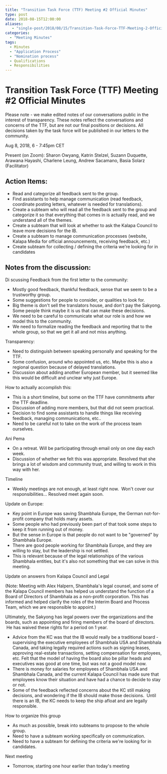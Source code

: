 ```yaml
---
title: "Transition Task Force (TTF) Meeting #2 Official Minutes"
type: post
date: 2018-08-15T12:00:00
aliases:
   - "single-post/2018/08/15/Transition-Task-Force-TTF-Meeting-2-Official-Minutes"
categories:
  - "Meeting Minutes"
tags:
  - Minutes
  - "Application Process"
  - "Nomination process"
  - Qualifications
  - Responsibilities
---
```


Transition Task Force (TTF) Meeting #2 Official Minutes
=======================================================

Please note - we make edited notes of our conversations public in the interest of transparency. These notes reflect the conversations and concerns of the TTF, but are not our final positions or decisions. All decisions taken by the task force will be published in our letters to the community.

Aug 8, 2018, 6 - 7:45pm CET

Present (on Zoom): Sharon Owyang, Katrin Stelzel, Suzann Duquette, Arawana Hayashi, Charlene Leung, Andrew Sacamano, Basia Solarz (Facilitator)

## Action Items:

  * Read and categorize all feedback sent to the group.
  * Find assistants to help manage communication (read feedback, coordinate posting letters, whatever is needed for translations).
  * Create a subteam who will read all the feedback sent to the group and categorize it so that everything that comes in is actually read, and we understand all of the themes.
  * Create a subteam that will look at whether to ask the Kalapa Council to leave more decisions for the IB.
  * Create a subteam to manage communication processes (website, Kalapa Media for official announcements, receiving feedback, etc.)
  * Create subteam for collecting / defining the criteria we're looking for in candidates

## Notes from the discussion:

Di scussing Feedback from the first letter to the community:

  * Mostly good feedback, thankful feedback, sense that we seem to be a trustworthy group.
  * Some suggestions for people to consider, or qualities to look for.
  * Big theme is don't sell the translators house, and don't pay the Sakyong. Some people think maybe it is us that can make these decisions.
  * We need to be careful to communicate what our role is and how we model this to the community.
  * We need to formalize reading the feedback and reporting that to the whole group, so that we get it all and not miss anything.

Transparency:

  * Need to distinguish between speaking personally and speaking for the TTF.
  * Some confusion, around who appointed us, etc. Maybe this is also a regional question because of delayed translations.
  * Discussion about adding another European member, but it seemed like this would be difficult and unclear why just Europe.

How to actually accomplish this:

  * This is a short timeline, but some on the TTF have commitments after the TTF deadline.
  * Discussion of adding more members, but that did not seem practical.
  * Decision to find some assistants to handle things like receiving feedback, managing communications, etc..
  * Need to be careful not to take on the work of the process team ourselves.

Ani Pema

  * On a retreat. Will be participating through email only on one day each week.
  * Discussion of whether we felt this was appropriate. Resolved that she brings a lot of wisdom and community trust, and willing to work in this way with her.

Timeline

  * Weekly meetings are not enough, at least right now.  Won't cover our responsibilities... Resolved meet again soon.

Update on Europe:

  * Key point in Europe was saving Shambhala Europe, the German not-for-profit company that holds many assets.
  * Some people who had previously been part of that took some steps to keep it from running out of money.
  * But the sense in Europe is that people do not want to be "governed" by Shambhala Europe.
  * There are good people working for Shambhala Europe, and they are willing to stay, but the leadership is not settled.
  * This is relevant because of the legal relationships of the various Shambhala entities, but it's also not something that we can solve in this meeting.

Update on answers from Kalapa Council and Legal

(Note: Meeting with Alex Halpern, Shambhala's legal counsel, and some of the Kalapa Council members has helped us understand the function of a Board of Directors of Shambhala as a non-profit corporation. This has informed and helped clarify the roles of the Interim Board and Process Team, which we are responsible to appoint.)

Ultimately, the Sakyong has legal powers over the organizations and the boards, such as appointing and firing members of the board of directors.  He has waived these rights for a period on 1 year.

  * Advice from the KC was that the IB would really be a traditional board - supervising the executive employees of Shambhala USA and Shambhala Canada, and taking legally required actions such as signing leases, approving real-estate transactions, setting compensation for employees, etc. Felt that the model of having the board also be pillar heads and executives was good at one time, but was not a good model now.
  * There is money for salaries for employees of Shambhala USA and Shambhala Canada, and the current Kalapa Council has made sure that employees know their situation and have had a chance to decide to stay or not.
  * Some of the feedback reflected concerns about the KC still making decisions, and wondering if the IB should make those decisions.  Until there is an IB, the KC needs to keep the ship afloat and are legally responsible.

How to organize this group

  * As much as possible, break into subteams to propose to the whole group.
  * Need to have a subteam working specifically on communication.
  * Need to have a subteam for defining the criteria we're looking for in candidates.

Next meeting

  * Tomorrow, starting one hour earlier than today's meeting
